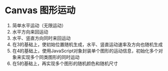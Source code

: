 # Canvas 图形运动

1. 简单水平运动（无限运动）
2. 水平方向来回运动
3. 水平、竖直方向同时来回运动
4. 在3的基础上，使初始位置随机生成，水平、竖直运动速率及方向也随机生成
5. 在4的基础上，使用JavaScript对象封装单个图形的运动信息，初始化多个对象来实现多个同类图形的同时运动
6. 在5的基础上，再实现多个图形的随机颜色和随机尺寸
